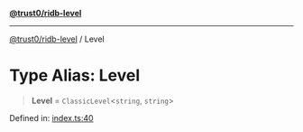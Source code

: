 [**@trust0/ridb-level**](../README.md)

***

[@trust0/ridb-level](../README.md) / Level

# Type Alias: Level

> **Level** = `ClassicLevel`\<`string`, `string`\>

Defined in: [index.ts:40](https://github.com/trust0-project/RIDB/blob/3fef9bf80465dd783ae3324da85c4932c9fbae5d/packages/ridb-level/src/index.ts#L40)
